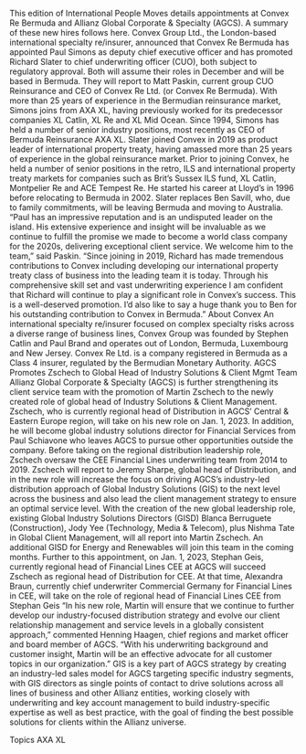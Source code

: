 This edition of International People Moves details appointments at Convex Re Bermuda and Allianz Global Corporate & Specialty (AGCS).
A summary of these new hires follows here.
Convex Group Ltd., the London-based international specialty re/insurer, announced that Convex Re Bermuda has appointed Paul Simons as deputy chief executive officer and has promoted Richard Slater to chief underwriting officer (CUO), both subject to regulatory approval.
Both will assume their roles in December and will be based in Bermuda. They will report to Matt Paskin, current group CUO Reinsurance and CEO of Convex Re Ltd. (or Convex Re Bermuda).
With more than 25 years of experience in the Bermudian reinsurance market, Simons joins from AXA XL, having previously worked for its predecessor companies XL Catlin, XL Re and XL Mid Ocean. Since 1994, Simons has held a number of senior industry positions, most recently as CEO of Bermuda Reinsurance AXA XL.
Slater joined Convex in 2019 as product leader of international property treaty, having amassed more than 25 years of experience in the global reinsurance market. Prior to joining Convex, he held a number of senior positions in the retro, ILS and international property treaty markets for companies such as Brit’s Sussex ILS fund, XL Catlin, Montpelier Re and ACE Tempest Re. He started his career at Lloyd’s in 1996 before relocating to Bermuda in 2002. Slater replaces Ben Savill, who, due to family commitments, will be leaving Bermuda and moving to Australia.
“Paul has an impressive reputation and is an undisputed leader on the island. His extensive experience and insight will be invaluable as we continue to fulfill the promise we made to become a world class company for the 2020s, delivering exceptional client service. We welcome him to the team,” said Paskin.
“Since joining in 2019, Richard has made tremendous contributions to Convex including developing our international property treaty class of business into the leading team it is today. Through his comprehensive skill set and vast underwriting experience I am confident that Richard will continue to play a significant role in Convex’s success. This is a well-deserved promotion. I’d also like to say a huge thank you to Ben for his outstanding contribution to Convex in Bermuda.”
About Convex
An international specialty re/insurer focused on complex specialty risks across a diverse range of business lines, Convex Group was founded by Stephen Catlin and Paul Brand and operates out of London, Bermuda, Luxembourg and New Jersey. Convex Re Ltd. is a company registered in Bermuda as a Class 4 insurer, regulated by the Bermudian Monetary Authority.
AGCS Promotes Zschech to Global Head of Industry Solutions & Client Mgmt Team
Allianz Global Corporate & Specialty (AGCS) is further strengthening its client service team with the promotion of Martin Zschech to the newly created role of global head of Industry Solutions & Client Management.
Zschech, who is currently regional head of Distribution in AGCS’ Central & Eastern Europe region, will take on his new role on Jan. 1, 2023. In addition, he will become global industry solutions director for Financial Services from Paul Schiavone who leaves AGCS to pursue other opportunities outside the company.
Before taking on the regional distribution leadership role, Zschech oversaw the CEE Financial Lines underwriting team from 2014 to 2019.
Zschech will report to Jeremy Sharpe, global head of Distribution, and in the new role will increase the focus on driving AGCS’s industry-led distribution approach of Global Industry Solutions (GIS) to the next level across the business and also lead the client management strategy to ensure an optimal service level.
With the creation of the new global leadership role, existing Global Industry Solutions Directors (GISD) Blanca Berruguete (Construction), Jody Yee (Technology, Media & Telecom), plus Nishma Tate in Global Client Management, will all report into Martin Zschech. An additional GISD for Energy and Renewables will join this team in the coming months.
Further to this appointment, on Jan. 1, 2023, Stephan Geis, currently regional head of Financial Lines CEE at AGCS will succeed Zschech as regional head of Distribution for CEE. At that time, Alexandra Braun, currently chief underwriter Commercial Germany for Financial Lines in CEE, will take on the role of regional head of Financial Lines CEE from Stephan Geis
“In his new role, Martin will ensure that we continue to further develop our industry-focused distribution strategy and evolve our client relationship management and service levels in a globally consistent approach,” commented Henning Haagen, chief regions and market officer and board member of AGCS. “With his underwriting background and customer insight, Martin will be an effective advocate for all customer topics in our organization.”
GIS is a key part of AGCS strategy by creating an industry-led sales model for AGCS targeting specific industry segments, with GIS directors as single points of contact to drive solutions across all lines of business and other Allianz entities, working closely with underwriting and key account management to build industry-specific expertise as well as best practice, with the goal of finding the best possible solutions for clients within the Allianz universe.

Topics
AXA XL
